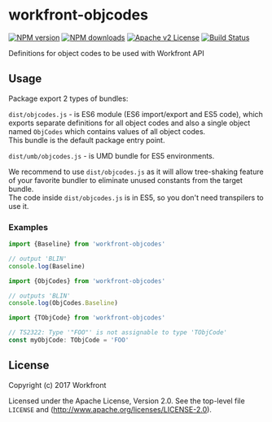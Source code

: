 # workfront-objcodes

[![NPM version][npm-version-image]][npm-url] [![NPM downloads][npm-downloads-image]][npm-url] [![Apache v2 License][license-image]][license-url] [![Build Status][travis-image]][travis-url]

Definitions for object codes to be used with Workfront API

## Usage

Package export 2 types of bundles:

 `dist/objcodes.js` - is ES6 module (ES6 import/export and ES5 code), which exports separate definitions for all object codes and also a single object named `ObjCodes` which contains values of all object codes.  
 This bundle is the default package entry point.
 
`dist/umb/objcodes.js` - is UMD bundle for ES5 environments.

We recommend to use `dist/objcodes.js` as it will allow tree-shaking feature of your favorite bundler to eliminate unused constants from the target bundle.  
The code inside `dist/objcodes.js` is in ES5, so you don't need transpilers to use it.


### Examples

```javascript
import {Baseline} from 'workfront-objcodes'

// output 'BLIN'
console.log(Baseline)
```

```javascript
import {ObjCodes} from 'workfront-objcodes'

// outputs 'BLIN'
console.log(ObjCodes.Baseline)
```

```typescript
import {TObjCode} from 'workfront-objcodes'

// TS2322: Type '"FOO"' is not assignable to type 'TObjCode' 
const myObjCode: TObjCode = 'FOO'
```


## License

Copyright (c) 2017 Workfront

Licensed under the Apache License, Version 2.0.
See the top-level file `LICENSE` and
(http://www.apache.org/licenses/LICENSE-2.0).


[license-image]: http://img.shields.io/badge/license-APv2-blue.svg?style=flat
[license-url]: LICENSE

[npm-url]: https://www.npmjs.org/package/workfront-objcodes
[npm-version-image]: https://img.shields.io/npm/v/workfront-objcodes.svg?style=flat
[npm-downloads-image]: https://img.shields.io/npm/dm/workfront-objcodes.svg?style=flat

[travis-url]: https://travis-ci.org/Workfront/workfront-objcodes
[travis-image]: https://img.shields.io/travis/Workfront/workfront-objcodes.svg?style=flat
